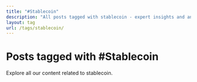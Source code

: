 ```yaml
---
title: "#Stablecoin"
description: "All posts tagged with stablecoin - expert insights and analysis"
layout: tag
url: /tags/stablecoin/
---
```


# Posts tagged with #Stablecoin

Explore all our content related to stablecoin.
